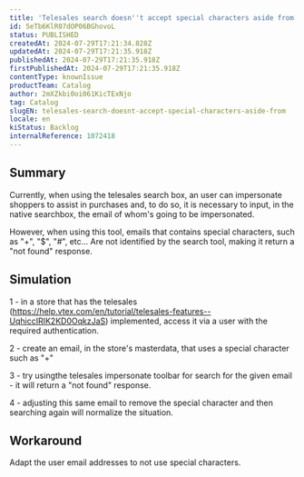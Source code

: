 ```yaml
---
title: 'Telesales search doesn''t accept special characters aside from ''@''.'
id: 5eTb6KlR07dOP06BGhovoL
status: PUBLISHED
createdAt: 2024-07-29T17:21:34.828Z
updatedAt: 2024-07-29T17:21:35.918Z
publishedAt: 2024-07-29T17:21:35.918Z
firstPublishedAt: 2024-07-29T17:21:35.918Z
contentType: knownIssue
productTeam: Catalog
author: 2mXZkbi0oi061KicTExNjo
tag: Catalog
slugEN: telesales-search-doesnt-accept-special-characters-aside-from
locale: en
kiStatus: Backlog
internalReference: 1072418
---
```


## Summary


Currently, when using the telesales search box, an user can impersonate shoppers to assist in purchases and, to do so, it is necessary to input, in the native searchbox, the email of whom's going to be impersonated.

However, when using this tool, emails that contains special characters, such as "+", "$", "#", etc... Are not identified by the search tool, making it return a "not found" response.


##

## Simulation


1 - in a store that has the telesales (https://help.vtex.com/en/tutorial/telesales-features--UqhiccIRIK2KD0OqkzJaS) implemented, access it via a user with the required authentication.

2 - create an email, in the store's masterdata, that uses a special character such as "+"

3 - try usingthe telesales impersonate toolbar for search for the given email - it will return a "not found" response.

4 - adjusting this same email to remove the special character and then searching again will normalize the situation.


##

## Workaround


Adapt the user email addresses to not use special characters.




